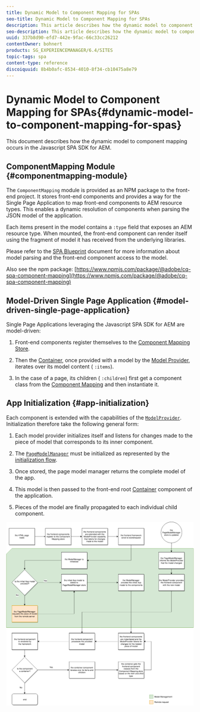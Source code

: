 ```yaml
---
title: Dynamic Model to Component Mapping for SPAs
seo-title: Dynamic Model to Component Mapping for SPAs
description: This article describes how the dynamic model to component mapping occurs in the Javascript SPA SDK for AEM.
seo-description: This article describes how the dynamic model to component mapping occurs in the Javascript SPA SDK for AEM.
uuid: 337b8d90-efd7-442e-9fac-66c33cc26212
contentOwner: bohnert
products: SG_EXPERIENCEMANAGER/6.4/SITES
topic-tags: spa
content-type: reference
discoiquuid: 8b4b0afc-8534-4010-8f34-cb10475a8e79
---
```


# Dynamic Model to Component Mapping for SPAs{#dynamic-model-to-component-mapping-for-spas}

This document describes how the dynamic model to component mapping occurs in the Javascript SPA SDK for AEM.

## ComponentMapping Module {#componentmapping-module}

The `ComponentMapping` module is provided as an NPM package to the front-end project. It stores front-end components and provides a way for the Single Page Application to map front-end components to AEM resource types. This enables a dynamic resolution of components when parsing the JSON model of the application.

Each items present in the model contains a `:type` field that exposes an AEM resource type. When mounted, the front-end component can render itself using the fragment of model it has received from the underlying libraries.

Please refer to the [SPA Blueprint](../../../sites/developing/using/spa-blueprint.md) document for more information about model parsing and the front-end component access to the model.

Also see the npm package: [https://www.npmjs.com/package/@adobe/cq-spa-component-mapping](https://www.npmjs.com/package/@adobe/cq-spa-component-mapping)

## Model-Driven Single Page Application {#model-driven-single-page-application}

Single Page Applications leveraging the Javascript SPA SDK for AEM are model-driven:

1. Front-end components register themselves to the [Component Mapping Store](../../../sites/developing/using/spa-dynamic-model-to-component-mapping.md#componentmapping-module).
1. Then the [Container](../../../sites/developing/using/spa-blueprint.md#container), once provided with a model by the [Model Provider](../../../sites/developing/using/spa-blueprint.md#the-model-provider), iterates over its model content ( `:items`).

1. In the case of a page, its children ( `:children`) first get a component class from the [Component Mapping](../../../sites/developing/using/spa-blueprint.md#componentmapping) and then instantiate it.

## App Initialization {#app-initialization}

Each component is extended with the capabilities of the [ `ModelProvider`](../../../sites/developing/using/spa-blueprint.md#the-model-provider). Initialization therefore take the following general form:

1. Each model provider initializes itself and listens for changes made to the piece of model that corresponds to its inner component. 
1. The [ `PageModelManager`](../../../sites/developing/using/spa-blueprint.md#pagemodelmanager) must be initialized as represented by the [initialization flow](../../../sites/developing/using/spa-blueprint.md#main-pars-text-1679624069). 

1. Once stored, the page model manager returns the complete model of the app. 
1. This model is then passed to the front-end root [Container](../../../sites/developing/using/spa-blueprint.md#container) component of the application. 
1. Pieces of the model are finally propagated to each individual child component.

![](assets/app_model_initialization.png)

